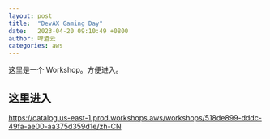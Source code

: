 ```yaml
---
layout: post
title:  "DevAX Gaming Day"
date:   2023-04-20 09:10:49 +0800
author: 啤酒云
categories: aws
---
```


这里是一个 Workshop。方便进入。

## 这里进入

<https://catalog.us-east-1.prod.workshops.aws/workshops/518de899-dddc-49fa-ae00-aa375d359d1e/zh-CN>
